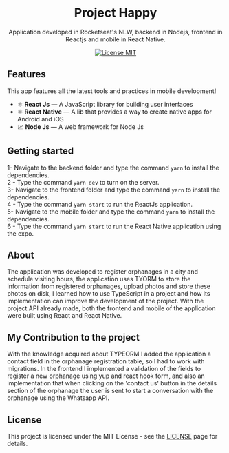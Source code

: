 <h1 align="center">
<br>
Project Happy
</h1>

<p align="center">Application developed in Rocketseat's NLW, backend in Nodejs, frontend in Reactjs and mobile in React Native.</p>

<p align="center">
  <a href="https://opensource.org/licenses/MIT">
    <img src="https://img.shields.io/badge/License-MIT-blue.svg" alt="License MIT">
  </a>
</p>

## Features
[//]: # (Add the features of your project here:)
This app features all the latest tools and practices in mobile development!

- ⚛️ **React Js** — A JavaScript library for building user interfaces
- ⚛️ **React Native** — A lib that provides a way to create native apps for Android and iOS
- 💹 **Node Js** — A web framework for Node Js

## Getting started

1- Navigate to the backend folder and type the command `yarn` to install the dependencies.<br>
2 - Type the command `yarn dev` to turn on the server.<br>
3- Navigate to the frontend folder and type the command `yarn` to install the dependencies.<br>
4 - Type the command `yarn start` to run the ReactJs application.<br>
5- Navigate to the mobile folder and type the command `yarn` to install the dependencies.<br>
6 - Type the command `yarn start` to run the React Native application using the expo.<br>

## About 

The application was developed to register orphanages in a city and schedule visiting hours, the application uses TYORM to store the information from registered orphanages, upload photos and store these photos on disk, I learned how to use TypeScript in a project and how its implementation can improve the development of the project. With the project API already made, both the frontend and mobile of the application were built using React and React Native.

## My Contribution to the project

With the knowledge acquired about TYPEORM I added the application a contact field in the orphanage registration table, so I had to work with migrations. In the frontend I implemented a validation of the fields to register a new orphanage using yup and react hook form, and also an implementation that when clicking on the 'contact us' button in the details section of the orphanage the user is sent to start a conversation with the orphanage using the Whatsapp API.

## License

This project is licensed under the MIT License - see the [LICENSE](https://opensource.org/licenses/MIT) page for details.
